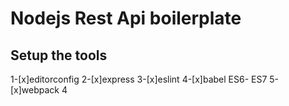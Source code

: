 # Nodejs Rest Api boilerplate

## Setup the tools

1-[x]editorconfig
2-[x]express
3-[x]eslint
4-[x]babel ES6- ES7
5-[x]webpack 4
